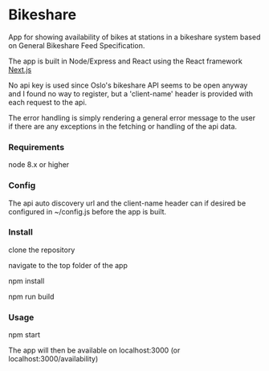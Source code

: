 # Bikeshare
App for showing availability of bikes at stations in a bikeshare system based on General Bikeshare Feed Specification.

The app is built in Node/Express and React using the React framework [Next.js](https://nextjs.org/)

No api key is used since Oslo's bikeshare API seems to be open anyway and I found no way to register, but a 'client-name' header is provided with each request to the api.

The error handling is simply rendering a general error message to the user if there are any exceptions in the fetching or handling of the api data.

### Requirements 
node 8.x or higher

### Config
The api auto discovery url and the client-name header can if desired be configured in ~/config.js before the app is built.

### Install
clone the repository

navigate to the top folder of the app

npm install

npm run build

### Usage
npm start

The app will then be available on localhost:3000 (or localhost:3000/availability)